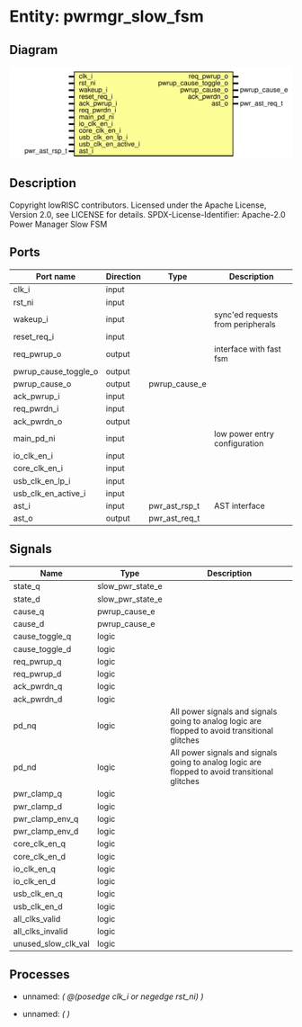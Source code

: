 # Entity: pwrmgr_slow_fsm
## Diagram
![Diagram](pwrmgr_slow_fsm.svg "Diagram")
## Description
Copyright lowRISC contributors.
 Licensed under the Apache License, Version 2.0, see LICENSE for details.
 SPDX-License-Identifier: Apache-2.0
 Power Manager Slow FSM
 
## Ports
| Port name            | Direction | Type          | Description                       |
| -------------------- | --------- | ------------- | --------------------------------- |
| clk_i                | input     |               |                                   |
| rst_ni               | input     |               |                                   |
| wakeup_i             | input     |               | sync'ed requests from peripherals |
| reset_req_i          | input     |               |                                   |
| req_pwrup_o          | output    |               | interface with fast fsm           |
| pwrup_cause_toggle_o | output    |               |                                   |
| pwrup_cause_o        | output    | pwrup_cause_e |                                   |
| ack_pwrup_i          | input     |               |                                   |
| req_pwrdn_i          | input     |               |                                   |
| ack_pwrdn_o          | output    |               |                                   |
| main_pd_ni           | input     |               | low power entry configuration     |
| io_clk_en_i          | input     |               |                                   |
| core_clk_en_i        | input     |               |                                   |
| usb_clk_en_lp_i      | input     |               |                                   |
| usb_clk_en_active_i  | input     |               |                                   |
| ast_i                | input     | pwr_ast_rsp_t | AST interface                     |
| ast_o                | output    | pwr_ast_req_t |                                   |
## Signals
| Name                | Type             | Description                                                                                     |
| ------------------- | ---------------- | ----------------------------------------------------------------------------------------------- |
| state_q             | slow_pwr_state_e |                                                                                                 |
| state_d             | slow_pwr_state_e |                                                                                                 |
| cause_q             | pwrup_cause_e    |                                                                                                 |
| cause_d             | pwrup_cause_e    |                                                                                                 |
| cause_toggle_q      | logic            |                                                                                                 |
| cause_toggle_d      | logic            |                                                                                                 |
| req_pwrup_q         | logic            |                                                                                                 |
| req_pwrup_d         | logic            |                                                                                                 |
| ack_pwrdn_q         | logic            |                                                                                                 |
| ack_pwrdn_d         | logic            |                                                                                                 |
| pd_nq               | logic            | All power signals and signals going to analog logic are flopped to avoid transitional glitches  |
| pd_nd               | logic            | All power signals and signals going to analog logic are flopped to avoid transitional glitches  |
| pwr_clamp_q         | logic            |                                                                                                 |
| pwr_clamp_d         | logic            |                                                                                                 |
| pwr_clamp_env_q     | logic            |                                                                                                 |
| pwr_clamp_env_d     | logic            |                                                                                                 |
| core_clk_en_q       | logic            |                                                                                                 |
| core_clk_en_d       | logic            |                                                                                                 |
| io_clk_en_q         | logic            |                                                                                                 |
| io_clk_en_d         | logic            |                                                                                                 |
| usb_clk_en_q        | logic            |                                                                                                 |
| usb_clk_en_d        | logic            |                                                                                                 |
| all_clks_valid      | logic            |                                                                                                 |
| all_clks_invalid    | logic            |                                                                                                 |
| unused_slow_clk_val | logic            |                                                                                                 |
## Processes
- unnamed: _( @(posedge clk_i or negedge rst_ni) )_

- unnamed: _(  )_

